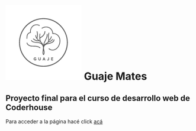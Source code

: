 # ![Logo](assets/images/Logos/guaje-logo-transp-01.png) Guaje Mates
## Proyecto final para el curso de desarrollo web de Coderhouse

Para acceder a la página hacé click [acá](https://ernedainesi.github.io/guaje-mates/)
